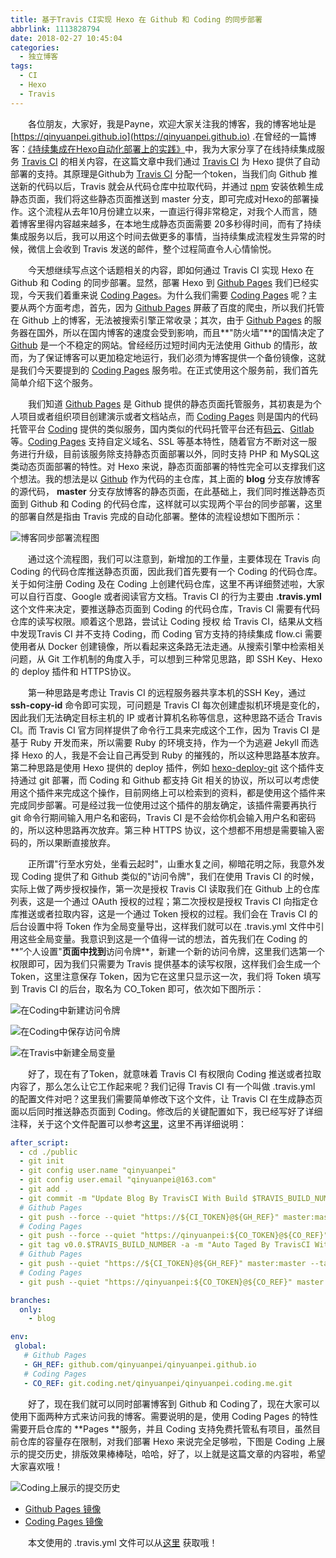 ```yaml
---
title: 基于Travis CI实现 Hexo 在 Github 和 Coding 的同步部署
abbrlink: 1113828794
date: 2018-02-27 10:45:04
categories:
  - 独立博客
tags:
  - CI
  - Hexo
  - Travis
---
```

&emsp;&emsp;各位朋友，大家好，我是Payne，欢迎大家关注我的博客，我的博客地址是 [https://qinyuanpei.github.io](https://qinyuanpei.github.io) .在曾经的一篇博客：[《持续集成在Hexo自动化部署上的实践》](https://qinyuanpei.github.io/posts/3521618732/)中，我为大家分享了在线持续集成服务  [Travis CI](https://www.travis-ci.org/) 的相关内容，在这篇文章中我们通过  [Travis CI](https://www.travis-ci.org/) 为 Hexo 提供了自动部署的支持。其原理是Github为 [Travis CI](https://www.travis-ci.org/) 分配一个token，当我们向 Github 推送新的代码以后，Travis 就会从代码仓库中拉取代码，并通过 [npm](https://www.npmjs.com/) 安装依赖生成静态页面，我们将这些静态页面推送到 master 分支，即可完成对Hexo的部署操作。这个流程从去年10月份建立以来，一直运行得非常稳定，对我个人而言，随着博客里得内容越来越多，在本地生成静态页面需要
20多秒得时间，而有了持续集成服务以后，我可以用这个时间去做更多的事情，当持续集成流程发生异常的时候，微信上会收到 Travis 发送的邮件，整个过程简直令人心情愉悦。

&emsp;&emsp;今天想继续写点这个话题相关的内容，即如何通过 Travis CI 实现 Hexo 在 Github 和 Coding 的同步部署。显然，部署 Hexo 到 [Github Pages](https://pages.github.com/) 我们已经实现，今天我们着重来说 [Coding Pages](https://coding.net/pages/)。为什么我们需要 [Coding Pages](https://coding.net/pages/) 呢？主要从两个方面考虑，首先，因为 [Github Pages](https://pages.github.com/) 屏蔽了百度的爬虫，所以我们托管在 Github 上的博客，无法被搜索引擎正常收录；其次，由于 [Github Pages](https://pages.github.com/) 的服务器在国外，所以在国内博客的速度会受到影响，而且**"防火墙"**的国情决定了 [Github](https://github.com) 是一个不稳定的网站。曾经经历过短时间内无法使用 Github 的情形，故而，为了保证博客可以更加稳定地运行，我们必须为博客提供一个备份镜像，这就是我们今天要提到的 [Coding Pages](https://coding.net/pages/) 服务啦。在正式使用这个服务前，我们首先简单介绍下这个服务。

&emsp;&emsp;我们知道 [Github Pages](https://pages.github.com/) 是 Github 提供的静态页面托管服务，其初衷是为个人项目或者组织项目创建演示或者文档站点，而 [Coding Pages](https://coding.net/pages/) 则是国内的代码托管平台 [Coding](https://coding.net/git) 提供的类似服务，国内类似的代码托管平台还有[码云](https://gitee.com/login)、[Gitlab](https://about.gitlab.com/) 等。[Coding Pages](https://coding.net/pages/) 支持自定义域名、SSL 等基本特性，随着官方不断对这一服务进行升级，目前该服务除支持静态页面部署以外，同时支持 PHP 和 MySQL这类动态页面部署的特性。对 Hexo 来说，静态页面部署的特性完全可以支撑我们这个想法。我的想法是以 [Github](https://github.com/qinyuanpei/qinyuanpei.github.io) 作为代码的主仓库，其上面的 **blog** 分支存放博客的源代码， **master** 分支存放博客的静态页面，在此基础上，我们同时推送静态页面到 Github 和 Coding 的代码仓库，这样就可以实现两个平台的同步部署，这里的部署自然是指由 Travis 完成的自动化部署。整体的流程设想如下图所示：

![博客同步部署流程图](http://img.blog.csdn.net/2018022714101472)

&emsp;&emsp;通过这个流程图，我们可以注意到，新增加的工作量，主要体现在 Travis 向 Coding 的代码仓库推送静态页面，因此我们首先要有一个 Coding 的代码仓库。关于如何注册 Coding 及在 Coding 上创建代码仓库，这里不再详细赘述啦，大家可以自行百度、Google 或者阅读官方文档。Travis CI 的行为主要由 **.travis.yml** 这个文件来决定，要推送静态页面到 Coding 的代码仓库，Travis CI 需要有代码仓库的读写权限。顺着这个思路，尝试让 Coding 授权 给 Travis CI，结果从文档中发现Travis CI 并不支持 Coding，而 Coding 官方支持的持续集成 flow.ci 需要使用者从 Docker 创建镜像，所以看起来这条路无法走通。从搜索引擎中检索相关问题，从 Git 工作机制的角度入手，可以想到三种常见思路，即 SSH Key、Hexo 的 deploy 插件和 HTTPS协议。

&emsp;&emsp;第一种思路是考虑让 Travis CI 的远程服务器共享本机的SSH Key，通过 **ssh-copy-id** 命令即可实现，可问题是 Travis CI 每次创建虚拟机环境是变化的，因此我们无法确定目标主机的 IP 或者计算机名称等信息，这种思路不适合 Travis CI。而 Travis CI 官方同样提供了命令行工具来完成这个工作，因为 Travis CI 是基于 Ruby 开发而来，所以需要 Ruby 的环境支持，作为一个为逃避 Jekyll 而选择 Hexo 的人，我是不会让自己再受到 Ruby 的摧残的，所以这种思路基本放弃。第二种思路是使用 Hexo 提供的 deploy 插件，例如 [hexo-deploy-git](https://github.com/hexojs/hexo-deployer-git) 这个插件支持通过 git 部署，而 Coding 和 Github 都支持 Git 相关的协议，所以可以考虑使用这个插件来完成这个操作，目前网络上可以检索到的资料，都是使用这个插件来完成同步部署。可是经过我一位使用过这个插件的朋友确定，该插件需要再执行 git 命令行期间输入用户名和密码，Travis CI 是不会给你机会输入用户名和密码的，所以这种思路再次放弃。第三种 HTTPS 协议，这个想都不用想是需要输入密码的，所以果断直接放弃。

&emsp;&emsp;正所谓"行至水穷处，坐看云起时"，山重水复之间，柳暗花明之际，我意外发现 Coding 提供了和 Github 类似的"访问令牌"，我们在使用 Travis CI 的时候，实际上做了两步授权操作，第一次是授权 Travis CI 读取我们在 Github 上的仓库列表，这是一个通过 OAuth 授权的过程；第二次授权是授权 Travis CI 向指定仓库推送或者拉取内容，这是一个通过 Token 授权的过程。我们会在 Travis CI 的后台设置中将 Token 作为全局变量导出，这样我们就可以在 .travis.yml 文件中引用这些全局变量。我意识到这是一个值得一试的想法，首先我们在 Coding 的**”个人设置"**页面中找到**访问令牌**，新建一个新的访问令牌，这里我们选第一个权限即可，因为我们只需要为 Travis 提供基本的读写权限，这样我们会生成一个 Token，这里注意保存 Token，因为它在这里只显示这一次，我们将 Token 填写到 Travis CI 的后台，取名为 CO_Token 即可，依次如下图所示：

![在Coding中新建访问令牌](http://img.blog.csdn.net/20180227150043442)

![在Coding中保存访问令牌](http://img.blog.csdn.net/20180227150136197)

![在Travis中新建全局变量](http://img.blog.csdn.net/20180227150209635)

&emsp;&emsp;好了，现在有了Token，就意味着 Travis CI 有权限向 Coding 推送或者拉取内容了，那么怎么让它工作起来呢？我们记得 Travis CI 有一个叫做 .travis.yml 的配置文件对吧？这里我们需要简单修改下这个文件，让 Travis CI 在生成静态页面以后同时推送静态页面到 Coding。修改后的关键配置如下，我已经写好了详细注释，关于这个文件配置可以参考[这里](https://docs.travis-ci.com/)，这里不再详细说明：

```yml
after_script:
  - cd ./public
  - git init
  - git config user.name "qinyuanpei"
  - git config user.email "qinyuanpei@163.com"
  - git add .
  - git commit -m "Update Blog By TravisCI With Build $TRAVIS_BUILD_NUMBER"
  # Github Pages
  - git push --force --quiet "https://${CI_TOKEN}@${GH_REF}" master:master 
  # Coding Pages
  - git push --force --quiet "https://qinyuanpei:${CO_TOKEN}@${CO_REF}" master:master
  - git tag v0.0.$TRAVIS_BUILD_NUMBER -a -m "Auto Taged By TravisCI With Build $TRAVIS_BUILD_NUMBER"
  # Github Pages
  - git push --quiet "https://${CI_TOKEN}@${GH_REF}" master:master --tags
  # Coding Pages
  - git push --quiet "https://qinyuanpei:${CO_TOKEN}@${CO_REF}" master:master --tags

branches:
  only:
    - blog

env:
 global:
   # Github Pages
   - GH_REF: github.com/qinyuanpei/qinyuanpei.github.io
   # Coding Pages
   - CO_REF: git.coding.net/qinyuanpei/qinyuanpei.coding.me.git
```
&emsp;&emsp;好了，现在我们就可以同时部署博客到 Github 和 Coding了，现在大家可以使用下面两种方式来访问我的博客。需要说明的是，使用 Coding Pages 的特性需要开启仓库的 **Pages **服务，并且 Coding 支持免费托管私有项目，虽然目前仓库的容量存在限制，对我们部署 Hexo 来说完全足够啦，下图是 Coding 上展示的提交历史，排版效果棒棒哒，哈哈，好了，以上就是这篇文章的内容啦，希望大家喜欢哦！

![Coding上展示的提交历史](http://img.blog.csdn.net/20180227152041753)

* [Github Pages 镜像](https://qinyuanpei.github.io)
* [Coding Pages 镜像](http://qinyuanpei.coding.me)

&emsp;&emsp;本文使用的 .travis.yml 文件可以从[这里](https://github.com/qinyuanpei/qinyuanpei.github.io/blob/blog/.travis.yml) 获取哦！
